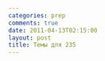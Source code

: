 ```yaml
---
categories: prep
comments: true
date: 2011-04-13T02:15:00
layout: post
title: Темы для 235
---
```


